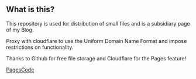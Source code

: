 ## What is this?

This repository is used for distribution of small files and is a subsidiary page of my Blog.

Proxy with cloudflare to use the Uniform Domain Name Format and impose restrictions on functionality.

Thanks to Github for free file storage and Cloudflare for the Pages feature!

[PagesCode](pages.js)
